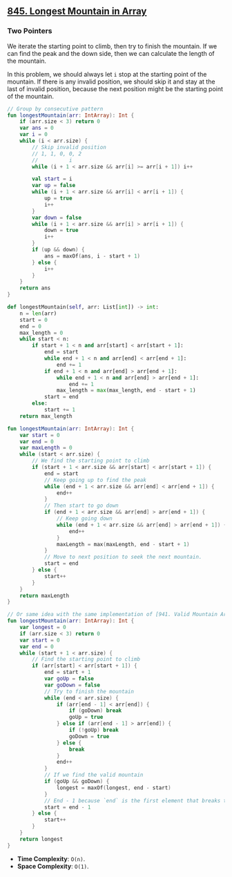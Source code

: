 ## [845. Longest Mountain in Array](https://leetcode.com/problems/longest-mountain-in-array)

### Two Pointers
We iterate the starting point to climb, then try to finish the mountain. If we can find the peak and the down side, then we can calculate the length of the mountain.

In this problem, we should always let `i` stop at the starting point of the mountain. If there is any invalid position, we should skip it and stay at the last of invalid position, because the next position might be the starting point of the mountain.

```kotlin
// Group by consecutive pattern
fun longestMountain(arr: IntArray): Int {
    if (arr.size < 3) return 0
    var ans = 0
    var i = 0
    while (i < arr.size) {
        // Skip invalid position
        // 1, 1, 0, 0, 2
        //          i
        while (i + 1 < arr.size && arr[i] >= arr[i + 1]) i++

        val start = i
        var up = false
        while (i + 1 < arr.size && arr[i] < arr[i + 1]) {
            up = true
            i++
        }
        var down = false
        while (i + 1 < arr.size && arr[i] > arr[i + 1]) {
            down = true
            i++
        }
        if (up && down) {
            ans = maxOf(ans, i - start + 1)
        } else {
            i++
        }
    }
    return ans
}
```

```python
def longestMountain(self, arr: List[int]) -> int:
    n = len(arr)
    start = 0
    end = 0
    max_length = 0
    while start < n:
        if start + 1 < n and arr[start] < arr[start + 1]:
            end = start
            while end + 1 < n and arr[end] < arr[end + 1]:
                end += 1
            if end + 1 < n and arr[end] > arr[end + 1]:
                while end + 1 < n and arr[end] > arr[end + 1]:
                    end += 1
                max_length = max(max_length, end - start + 1)
            start = end
        else:
            start += 1
    return max_length
```

```kotlin
fun longestMountain(arr: IntArray): Int {
    var start = 0
    var end = 0
    var maxLength = 0
    while (start < arr.size) {
        // We find the starting point to climb
        if (start + 1 < arr.size && arr[start] < arr[start + 1]) {
            end = start
            // Keep going up to find the peak
            while (end + 1 < arr.size && arr[end] < arr[end + 1]) {
                end++
            }
            // Then start to go down
            if (end + 1 < arr.size && arr[end] > arr[end + 1]) {
                // Keep going down
                while (end + 1 < arr.size && arr[end] > arr[end + 1]) {
                    end++
                }
                maxLength = max(maxLength, end - start + 1)
            }
            // Move to next position to seek the next mountain.
            start = end
        } else {
            start++
        }
    }
    return maxLength
}

// Or same idea with the same implementation of [941. Valid Mountain Array](941.valid-mountain-array.md)
fun longestMountain(arr: IntArray): Int {
    var longest = 0
    if (arr.size < 3) return 0
    var start = 0
    var end = 0
    while (start + 1 < arr.size) {
        // Find the starting point to climb
        if (arr[start] < arr[start + 1]) {
            end = start + 1
            var goUp = false
            var goDown = false
            // Try to finish the mountain
            while (end < arr.size) {
                if (arr[end - 1] < arr[end]) {
                    if (goDown) break
                    goUp = true
                } else if (arr[end - 1] > arr[end]) {
                    if (!goUp) break
                    goDown = true
                } else {
                    break
                }
                end++
            }
            // If we find the valid mountain
            if (goUp && goDown) {
                longest = maxOf(longest, end - start)
            }
            // End - 1 because `end` is the first element that breaks the mountain, so we need to go back one step.
            start = end - 1
        } else {
            start++
        }
    }
    return longest
}
```
* **Time Complexity**: `O(n)`.
* **Space Complexity**: `O(1)`.
